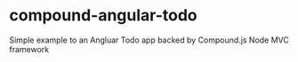 compound-angular-todo
=====================

Simple example to an Angluar Todo app backed by Compound.js Node MVC framework

